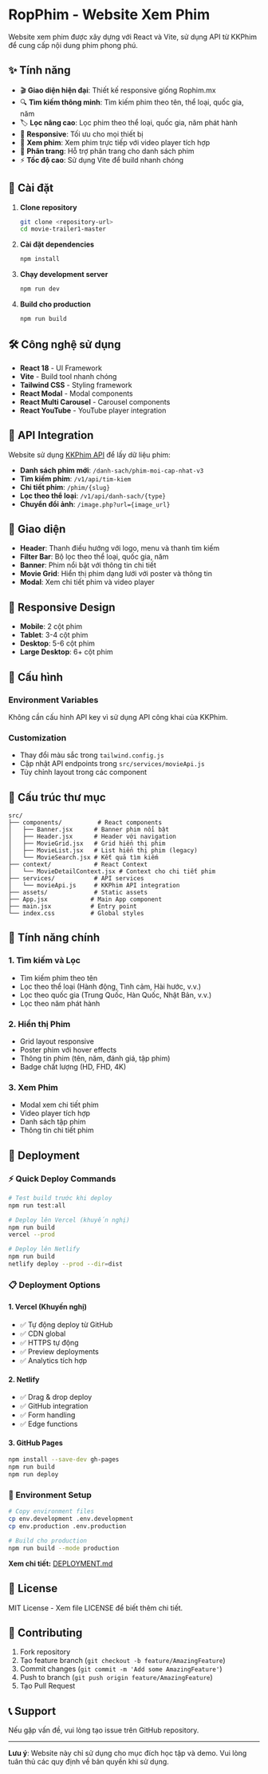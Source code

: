# RopPhim - Website Xem Phim

Website xem phim được xây dựng với React và Vite, sử dụng API từ KKPhim để cung cấp nội dung phim phong phú.

## ✨ Tính năng

- 🎬 **Giao diện hiện đại**: Thiết kế responsive giống Rophim.mx
- 🔍 **Tìm kiếm thông minh**: Tìm kiếm phim theo tên, thể loại, quốc gia, năm
- 🏷️ **Lọc nâng cao**: Lọc phim theo thể loại, quốc gia, năm phát hành
- 📱 **Responsive**: Tối ưu cho mọi thiết bị
- 🎥 **Xem phim**: Xem phim trực tiếp với video player tích hợp
- 📄 **Phân trang**: Hỗ trợ phân trang cho danh sách phim
- ⚡ **Tốc độ cao**: Sử dụng Vite để build nhanh chóng

## 🚀 Cài đặt

1. **Clone repository**
   ```bash
   git clone <repository-url>
   cd movie-trailer1-master
   ```

2. **Cài đặt dependencies**
   ```bash
   npm install
   ```

3. **Chạy development server**
   ```bash
   npm run dev
   ```

4. **Build cho production**
   ```bash
   npm run build
   ```

## 🛠️ Công nghệ sử dụng

- **React 18** - UI Framework
- **Vite** - Build tool nhanh chóng
- **Tailwind CSS** - Styling framework
- **React Modal** - Modal components
- **React Multi Carousel** - Carousel components
- **React YouTube** - YouTube player integration

## 📡 API Integration

Website sử dụng [KKPhim API](https://kkphim.vip/tai-lieu-api) để lấy dữ liệu phim:

- **Danh sách phim mới**: `/danh-sach/phim-moi-cap-nhat-v3`
- **Tìm kiếm phim**: `/v1/api/tim-kiem`
- **Chi tiết phim**: `/phim/{slug}`
- **Lọc theo thể loại**: `/v1/api/danh-sach/{type}`
- **Chuyển đổi ảnh**: `/image.php?url={image_url}`

## 🎨 Giao diện

- **Header**: Thanh điều hướng với logo, menu và thanh tìm kiếm
- **Filter Bar**: Bộ lọc theo thể loại, quốc gia, năm
- **Banner**: Phim nổi bật với thông tin chi tiết
- **Movie Grid**: Hiển thị phim dạng lưới với poster và thông tin
- **Modal**: Xem chi tiết phim và video player

## 📱 Responsive Design

- **Mobile**: 2 cột phim
- **Tablet**: 3-4 cột phim  
- **Desktop**: 5-6 cột phim
- **Large Desktop**: 6+ cột phim

## 🔧 Cấu hình

### Environment Variables
Không cần cấu hình API key vì sử dụng API công khai của KKPhim.

### Customization
- Thay đổi màu sắc trong `tailwind.config.js`
- Cập nhật API endpoints trong `src/services/movieApi.js`
- Tùy chỉnh layout trong các component

## 📂 Cấu trúc thư mục

```
src/
├── components/          # React components
│   ├── Banner.jsx      # Banner phim nổi bật
│   ├── Header.jsx      # Header với navigation
│   ├── MovieGrid.jsx   # Grid hiển thị phim
│   ├── MovieList.jsx   # List hiển thị phim (legacy)
│   └── MovieSearch.jsx # Kết quả tìm kiếm
├── context/            # React Context
│   └── MovieDetailContext.jsx # Context cho chi tiết phim
├── services/           # API services
│   └── movieApi.js     # KKPhim API integration
├── assets/             # Static assets
├── App.jsx            # Main App component
├── main.jsx           # Entry point
└── index.css          # Global styles
```

## 🎯 Tính năng chính

### 1. Tìm kiếm và Lọc
- Tìm kiếm phim theo tên
- Lọc theo thể loại (Hành động, Tình cảm, Hài hước, v.v.)
- Lọc theo quốc gia (Trung Quốc, Hàn Quốc, Nhật Bản, v.v.)
- Lọc theo năm phát hành

### 2. Hiển thị Phim
- Grid layout responsive
- Poster phim với hover effects
- Thông tin phim (tên, năm, đánh giá, tập phim)
- Badge chất lượng (HD, FHD, 4K)

### 3. Xem Phim
- Modal xem chi tiết phim
- Video player tích hợp
- Danh sách tập phim
- Thông tin chi tiết phim

## 🚀 Deployment

### ⚡ Quick Deploy Commands
```bash
# Test build trước khi deploy
npm run test:all

# Deploy lên Vercel (khuyến nghị)
npm run build
vercel --prod

# Deploy lên Netlify
npm run build
netlify deploy --prod --dir=dist
```

### 📋 Deployment Options

#### **1. Vercel (Khuyến nghị)**
- ✅ Tự động deploy từ GitHub
- ✅ CDN global
- ✅ HTTPS tự động
- ✅ Preview deployments
- ✅ Analytics tích hợp

#### **2. Netlify**
- ✅ Drag & drop deploy
- ✅ GitHub integration
- ✅ Form handling
- ✅ Edge functions

#### **3. GitHub Pages**
```bash
npm install --save-dev gh-pages
npm run build
npm run deploy
```

### 🔧 Environment Setup
```bash
# Copy environment files
cp env.development .env.development
cp env.production .env.production

# Build cho production
npm run build --mode production
```

**Xem chi tiết:** [DEPLOYMENT.md](./DEPLOYMENT.md)

## 📄 License

MIT License - Xem file LICENSE để biết thêm chi tiết.

## 🤝 Contributing

1. Fork repository
2. Tạo feature branch (`git checkout -b feature/AmazingFeature`)
3. Commit changes (`git commit -m 'Add some AmazingFeature'`)
4. Push to branch (`git push origin feature/AmazingFeature`)
5. Tạo Pull Request

## 📞 Support

Nếu gặp vấn đề, vui lòng tạo issue trên GitHub repository.

---

**Lưu ý**: Website này chỉ sử dụng cho mục đích học tập và demo. Vui lòng tuân thủ các quy định về bản quyền khi sử dụng.
